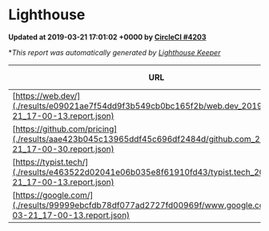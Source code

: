 
# Lighthouse

**Updated at 2019-03-21 17:01:02 +0000 by [CircleCI #4203](https://circleci.com/gh/ItinerisLtd/lighthouse-keeper-example/4203)**

**This report was automatically generated by [Lighthouse Keeper](https://github.com/itinerisltd/lighthouse-keeper)*

| URL | Performance | Accessibility | Best Practices | SEO | PWA | Updated At |
| --- | --- | --- | --- | --- | --- | --- |
| [https://web.dev/](./results/e09021ae7f54dd9f3b549cb0bc165f2b/web.dev_2019-03-21_17-00-13.report.json) | 0.96 | 0.93 | 1 | 0.96 | 1 | 2019-03-21T17:00:13.471Z |
| [https://github.com/pricing](./results/aae423b045c13965ddf45c696df2484d/github.com_2019-03-21_17-00-30.report.json) | 0.87 | 0.89 | 0.93 | 0.9 | 0.58 | 2019-03-21T17:00:30.588Z |
| [https://typist.tech/](./results/e463522d02041e06b035e8f61910fd43/typist.tech_2019-03-21_17-00-13.report.json) | 1 |  |  |  |  | 2019-03-21T17:00:13.448Z |
| [https://google.com/](./results/99999ebcfdb78df077ad2727fd00969f/www.google.com_2019-03-21_17-00-13.report.json) | 0.93 | 0.71 | 0.93 | 0.82 | 0.58 | 2019-03-21T17:00:13.354Z |
